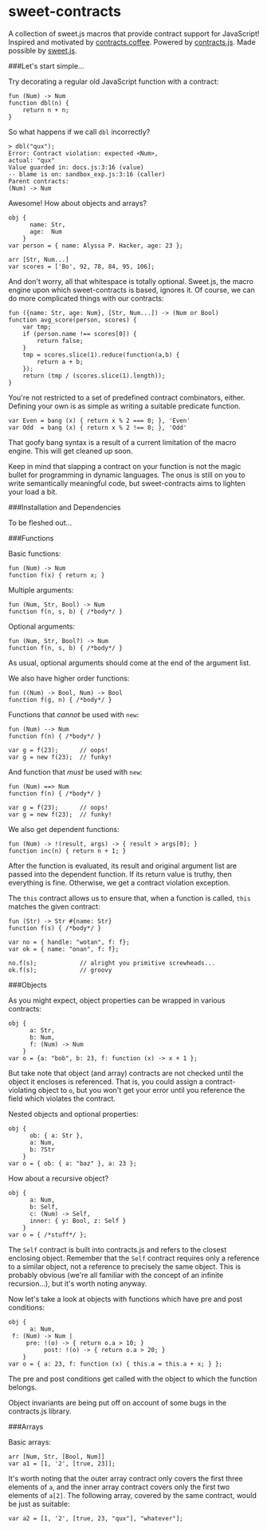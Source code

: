 sweet-contracts
===============

A collection of sweet.js macros that provide contract support for JavaScript! Inspired and motivated by [contracts.coffee](http://www.disnetdev.com/contracts.coffee). Powered by [contracts.js](http://disnetdev.com/contracts.js/). Made possible by [sweet.js](http://sweetjs.org).

###Let's start simple...

Try decorating a regular old JavaScript function with a contract:

    fun (Num) -> Num
    function dbl(n) {
        return n + n;
    }

So what happens if we call `dbl` incorrectly?

    > dbl("qux");
    Error: Contract violation: expected <Num>, 
    actual: "qux"
    Value guarded in: docs.js:3:16 (value) 
    -- blame is on: sandbox_exp.js:3:16 (caller)
    Parent contracts:
    (Num) -> Num 

Awesome! How about objects and arrays?

    obj { 
          name: Str,
          age:  Num
        }
    var person = { name: Alyssa P. Hacker, age: 23 };

    arr [Str, Num...]
    var scores = ['Bo', 92, 78, 84, 95, 106];

And don't worry, all that whitespace is totally optional. Sweet.js, the macro engine upon which sweet-contracts is based, ignores it. Of course, we can do more complicated things with our contracts:

    fun ({name: Str, age: Num}, [Str, Num...]) -> (Num or Bool)
    function avg_score(person, scores) {
        var tmp;
        if (person.name !== scores[0]) {
            return false;
        }
        tmp = scores.slice(1).reduce(function(a,b) { 
            return a + b; 
        });
        return (tmp / (scores.slice(1).length));
    }

You're not restricted to a set of predefined contract combinators, either. Defining your own is as simple as writing a suitable predicate function.

    var Even = bang (x) { return x % 2 === 0; }, 'Even'
    var Odd  = bang (x) { return x % 2 !== 0; }, 'Odd'

That goofy bang syntax is a result of a current limitation of the macro engine. This will get cleaned up soon.

Keep in mind that slapping a contract on your function is not the magic bullet for programming in dynamic languages. The onus is still on you to write semantically meaningful code, but sweet-contracts aims to lighten your load a bit.

###Installation and Dependencies

To be fleshed out...

###Functions

Basic functions:

    fun (Num) -> Num
    function f(x) { return x; }

Multiple arguments:
   
    fun (Num, Str, Bool) -> Num
    function f(n, s, b) { /*body*/ }

Optional arguments:

    fun (Num, Str, Bool?) -> Num
    function f(n, s, b) { /*body*/ }

As usual, optional arguments should come at the end of the argument list.

We also have higher order functions:

    fun ((Num) -> Bool, Num) -> Bool
    function f(g, n) { /*body*/ }

Functions that *cannot* be used with `new`:

    fun (Num) --> Num
    function f(n) { /*body*/ }

    var g = f(23);      // oops!
    var g = new f(23);  // funky!

And function that *must* be used with `new`:

    fun (Num) ==> Num
    function f(n) { /*body*/ }

    var g = f(23);      // oops!
    var g = new f(23);  // funky!

We also get dependent functions:

    fun (Num) -> !(result, args) -> { result > args[0]; }
    function inc(n) { return n + 1; }

After the function is evaluated, its result and original argument list are passed into the dependent function. If its return value is truthy, then everything is fine. Otherwise, we get a contract violation exception.

The `this` contract allows us to ensure that, when a function is called, `this` matches the given contract:

    fun (Str) -> Str #{name: Str}
    function f(s) { /*body*/ }

    var no = { handle: "wotan", f: f};
    var ok = { name: "onan", f: f};
    
    no.f(s);            // alright you primitive screwheads...
    ok.f(s);            // groovy

###Objects

As you might expect, object properties can be wrapped in various contracts:

    obj {
          a: Str,
          b: Num,
          f: (Num) -> Num
        }
    var o = {a: "bob", b: 23, f: function (x) -> x + 1 };

But take note that object (and array) contracts are not checked until the object it encloses is referenced. That is, you could assign a contract-violating object to `o`, but you won't get your error until you reference the field which violates the contract.

Nested objects and optional properties:

    obj {
          ob: { a: Str },
          a: Num,
          b: ?Str
        } 
    var o = { ob: { a: "baz" }, a: 23 }; 

How about a recursive object?

    obj {
          a: Num,
          b: Self,
          c: (Num) -> Self,
          inner: { y: Bool, z: Self }
        }
    var o = { /*stuff*/ };

The `Self` contract is built into contracts.js and refers to the closest enclosing object. Remember that the `Self` contract requires only a reference to a similar object, not a reference to precisely the same object. This is probably obvious (we're all familiar with the concept of an infinite recursion...), but it's worth noting anyway.

Now let's take a look at objects with functions which have pre and post conditions:

    obj {
          a: Num,
	 f: (Num) -> Num | 
 	     pre: !(o) -> { return o.a > 10; }
              post: !(o) -> { return o.a > 20; }
        }
    var o = { a: 23, f: function (x) { this.a = this.a + x; } };

The pre and post conditions get called with the object to which the function belongs.

Object invariants are being put off on account of some bugs in the contracts.js library.

###Arrays

Basic arrays:

    arr [Num, Str, [Bool, Num]]
    var a1 = [1, '2', [true, 23]];

It's worth noting that the outer array contract only covers the first three elements of 	`a`, and the inner array contract covers only the first two elements of `a[2]`. The following array, covered by the same contract, would be just as suitable:

    var a2 = [1, '2', [true, 23, "qux"], "whatever"];

